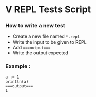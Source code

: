 # V REPL Tests Script

### How to write a new test
  - Create a new file named `*.repl`
  - Write the input to be given to REPL
  - Add `===output===`
  - Write the output expected

### Example :
```
a := 1
println(a)
===output===
1